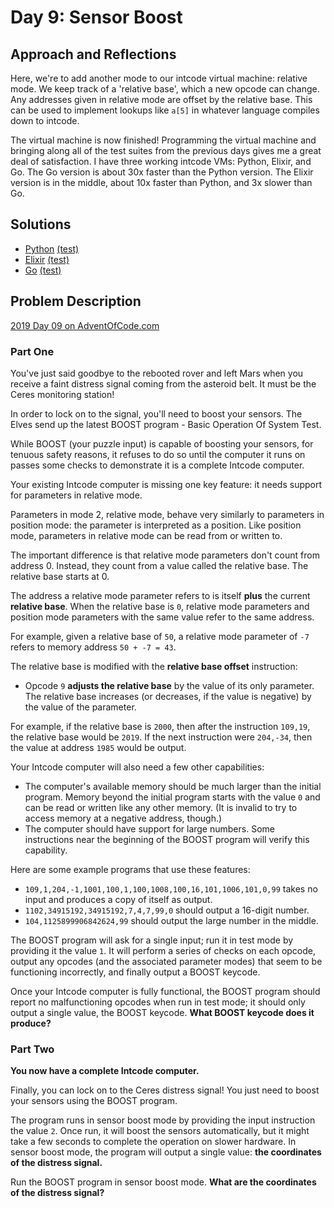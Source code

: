# Day 9: Sensor Boost

## Approach and Reflections

Here, we're to add another mode to our intcode virtual machine: relative mode.
We keep track of a 'relative base', which a new opcode can change. Any
addresses given in relative mode are offset by the relative base. This can be
used to implement lookups like `a[5]` in whatever language compiles down to
intcode.

The virtual machine is now finished! Programming the virtual machine and
bringing along all of the test suites from the previous days gives me a great
deal of satisfaction. I have three working intcode VMs: Python, Elixir, and
Go. The Go version is about 30x faster than the Python version. The Elixir
version is in the middle, about 10x faster than Python, and 3x slower than Go.

## Solutions

- [Python](./python_day09/day09.py) [(test)](./python_day09/day09_test.py)
- [Elixir](./elixir_day09/lib/)
  [(test)](./elixir_day09/test/elixir_day09_test.exs)
- [Go](./go_day09/day09.go)
  [(test)](./go_day09/day09_test.go)

## Problem Description

[2019 Day 09 on AdventOfCode.com](https://adventofcode.com/2019/day/9)

### Part One

You've just said goodbye to the rebooted rover and left Mars when you receive
a faint distress signal coming from the asteroid belt. It must be the Ceres
monitoring station!

In order to lock on to the signal, you'll need to boost your sensors. The
Elves send up the latest BOOST program - Basic Operation Of System Test.

While BOOST (your puzzle input) is capable of boosting your sensors, for
tenuous safety reasons, it refuses to do so until the computer it runs on
passes some checks to demonstrate it is a complete Intcode computer.

Your existing Intcode computer is missing one key feature: it needs support
for parameters in relative mode.

Parameters in mode 2, relative mode, behave very similarly to parameters in
position mode: the parameter is interpreted as a position. Like position mode,
parameters in relative mode can be read from or written to.

The important difference is that relative mode parameters don't count from
address 0. Instead, they count from a value called the relative base. The
relative base starts at 0.

The address a relative mode parameter refers to is itself **plus** the current
**relative base**. When the relative base is `0`, relative mode parameters and
position mode parameters with the same value refer to the same address.

For example, given a relative base of `50`, a relative mode parameter of `-7`
refers to memory address `50 + -7 = 43`.

The relative base is modified with the **relative base offset** instruction:

- Opcode `9` **adjusts the relative base** by the value of its only parameter. The
  relative base increases (or decreases, if the value is negative) by the
  value of the parameter.

For example, if the relative base is `2000`, then after the instruction
`109,19`, the relative base would be `2019`. If the next instruction were
`204,-34`, then the value at address `1985` would be output.

Your Intcode computer will also need a few other capabilities:

- The computer's available memory should be much larger than the initial
  program. Memory beyond the initial program starts with the value `0` and can
  be read or written like any other memory. (It is invalid to try to access
  memory at a negative address, though.)
- The computer should have support for large numbers. Some instructions near
  the beginning of the BOOST program will verify this capability.

Here are some example programs that use these features:

- `109,1,204,-1,1001,100,1,100,1008,100,16,101,1006,101,0,99` takes no input
  and produces a copy of itself as output.
- `1102,34915192,34915192,7,4,7,99,0` should output a 16-digit number.
- `104,1125899906842624,99` should output the large number in the middle.

The BOOST program will ask for a single input; run it in test mode by
providing it the value `1`. It will perform a series of checks on each opcode,
output any opcodes (and the associated parameter modes) that seem to be
functioning incorrectly, and finally output a BOOST keycode.

Once your Intcode computer is fully functional, the BOOST program should
report no malfunctioning opcodes when run in test mode; it should only output
a single value, the BOOST keycode. **What BOOST keycode does it produce?**

### Part Two

**You now have a complete Intcode computer.**

Finally, you can lock on to the Ceres distress signal! You just need to boost
your sensors using the BOOST program.

The program runs in sensor boost mode by providing the input instruction the
value `2`. Once run, it will boost the sensors automatically, but it might take
a few seconds to complete the operation on slower hardware. In sensor boost
mode, the program will output a single value: **the coordinates of the distress
signal.**

Run the BOOST program in sensor boost mode. **What are the coordinates of the
distress signal?**
